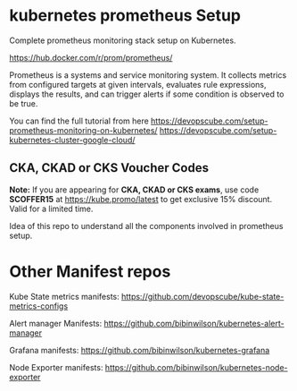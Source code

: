 # kubernetes prometheus Setup

Complete prometheus monitoring stack setup on Kubernetes.

https://hub.docker.com/r/prom/prometheus/

Prometheus is a systems and service monitoring system. It collects metrics from configured targets at given intervals, evaluates rule expressions, displays the results, and can trigger alerts if some condition is observed to be true.

You can find the full tutorial from here https://devopscube.com/setup-prometheus-monitoring-on-kubernetes/
https://devopscube.com/setup-kubernetes-cluster-google-cloud/

## CKA, CKAD or CKS Voucher Codes

**Note:** If you are appearing for **CKA, CKAD or CKS exams**, use code **SCOFFER15** at https://kube.promo/latest to get exclusive 15% discount. Valid for a limited time.

Idea of this repo to understand all the components involved in prometheus setup.

# Other Manifest repos

Kube State metrics manifests: https://github.com/devopscube/kube-state-metrics-configs

Alert manager Manifests: https://github.com/bibinwilson/kubernetes-alert-manager

Grafana manifests: https://github.com/bibinwilson/kubernetes-grafana

Node Exporter manifests: https://github.com/bibinwilson/kubernetes-node-exporter
